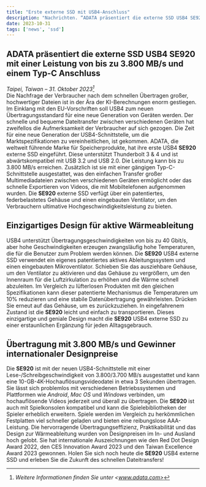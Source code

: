 ```yaml
---
title: "Erste externe SSD mit USB4-Anschluss"
description: "Nachrichten. “ADATA präsentiert die externe SSD USB4 SE920 mit einer Leistung von bis zu 3.800 MB/s und einem Typ-C Anschluss“"
date: 2023-10-31
tags: ['news', 'ssd']
---
```


## ADATA präsentiert die externe SSD USB4 SE920 mit einer Leistung von bis zu 3.800 MB/s und einem Typ-C Anschluss

*Taipei, Taiwan – 31. Oktober 2023[^*]*  
Die Nachfrage der Verbraucher nach dem schnellen Übertragen großer, hochwertiger Dateien ist in der Ära der KI-Berechnungen enorm gestiegen. Im Einklang mit den EU-Vorschriften soll USB4 zum neuen Übertragungsstandard für eine neue Generation von Geräten werden. Der schnelle und bequeme Dateitransfer zwischen verschiedenen Geräten hat zweifellos die Aufmerksamkeit der Verbraucher auf sich gezogen. Die Zeit für eine neue Generation der USB4-Schnittstelle, um die Marktspezifikationen zu vereinheitlichen, ist gekommen. ADATA, die weltweit führende Marke für Speicherprodukte, hat ihre erste USB4 **SE920** externe SSD eingeführt. Diese unterstützt Thunderbolt 3 & 4 und ist abwärtskompatibel mit USB 3.2 und USB 2.0. Die Leistung kann bis zu 3.800 MB/s erreichen. Zusätzlich ist sie mit einer gängigen Typ-C-Schnittstelle ausgestattet, was den einfachen Transfer großer Multimediadateien zwischen verschiedenen Geräten ermöglicht oder das schnelle Exportieren von Videos, die mit Mobiltelefonen aufgenommen wurden. Die **SE920** externe SSD verfügt über ein patentiertes, federbelastetes Gehäuse und einen eingebauten Ventilator, um den Verbrauchern ultimative Hochgeschwindigkeitsleistung zu bieten.

## Einzigartiges Design für aktive Wärmeableitung

USB4 unterstützt Übertragungsgeschwindigkeiten von bis zu 40 Gbit/s, aber hohe Geschwindigkeiten erzeugen zwangsläufig hohe Temperaturen, die für die Benutzer zum Problem werden können. Die **SE920** USB4 externe SSD verwendet ein eigenes patentiertes aktives Ableitungssystem und einen eingebauten Mikroventilator. Schieben Sie das ausziehbare Gehäuse, um den Ventilator zu aktivieren und das Gehäuse zu vergrößern, um den Innenraum für die Luftzirkulation zu erhöhen und die Wärme schnell abzuleiten. Im Vergleich zu lüfterlosen Produkten mit den gleichen Spezifikationen kann dieser patentierte Mechanismus die Temperaturen um 10% reduzieren und eine stabile Datenübertragung gewährleisten. Drücken Sie erneut auf das Gehäuse, um es zurückzuziehen. In eingefahrenem Zustand ist die **SE920** leicht und einfach zu transportieren. Dieses einzigartige und geniale Design macht die **SE920** USB4 externe SSD zu einer erstaunlichen Ergänzung für jeden Alltagsgebrauch.

## Übertragung mit 3.800 MB/s und Gewinner internationaler Designpreise

Die **SE920** ist mit der neuen USB4-Schnittstelle mit einer Lese-/Schreibgeschwindigkeit von 3.800/3.700 MB/s ausgestattet und kann eine 10-GB-4K-Hochauflösungsvideodatei in etwa 3 Sekunden übertragen. Sie lässt sich problemlos mit verschiedenen Betriebssystemen und Plattformen wie *Android*, *Mac OS* und *Windows* verbinden, um hochauflösende Videos jederzeit und überall zu übertragen. Die **SE920** ist auch mit Spielkonsolen kompatibel und kann die Spielebibliotheken der Spieler erheblich erweitern. Spiele werden im Vergleich zu herkömmlichen Festplatten viel schneller geladen und bieten eine reibungslose AAA-Leistung. Die hervorragende Übertragungseffizienz, Praktikabilität und das Design zur Wärmeableitung wurden von Designpreisen im In- und Ausland hoch gelobt. Sie hat internationale Auszeichnungen wie den Red Dot Design Award 2022, den CES Innovation Award 2023 und den Taiwan Excellence Award 2023 gewonnen. Holen Sie sich noch heute die **SE920** USB4 externe SSD und erleben Sie die Zukunft des schnellen Dateitransfers!

[^*]: *Weitere Informationen finden Sie unter <www.adata.com>*
